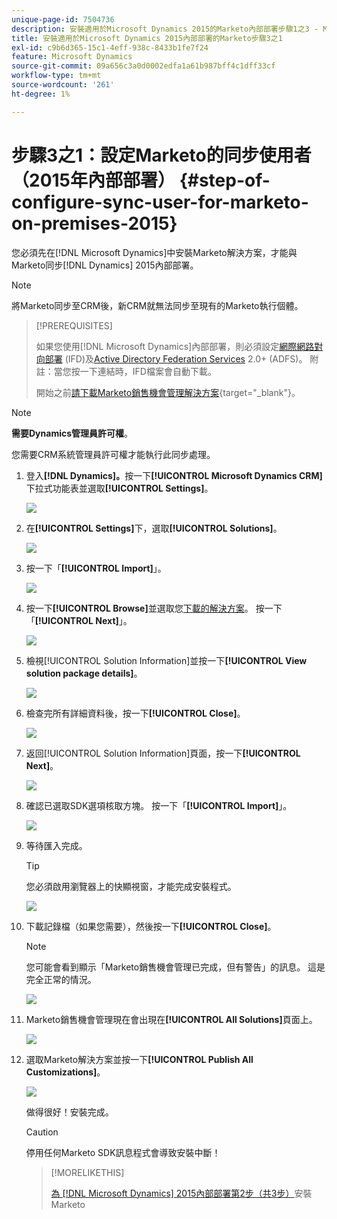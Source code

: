 ```yaml
---
unique-page-id: 7504736
description: 安裝適用於Microsoft Dynamics 2015的Marketo內部部署步驟1之3 - Marketo檔案 — 產品檔案
title: 安裝適用於Microsoft Dynamics 2015內部部署的Marketo步驟3之1
exl-id: c9b6d365-15c1-4eff-938c-8433b1fe7f24
feature: Microsoft Dynamics
source-git-commit: 09a656c3a0d0002edfa1a61b987bff4c1dff33cf
workflow-type: tm+mt
source-wordcount: '261'
ht-degree: 1%

---
```


# 步驟3之1：設定Marketo的同步使用者（2015年內部部署） {#step-of-configure-sync-user-for-marketo-on-premises-2015}

您必須先在[!DNL Microsoft Dynamics]中安裝Marketo解決方案，才能與Marketo同步[!DNL Dynamics] 2015內部部署。

>[!NOTE]
>
>將Marketo同步至CRM後，新CRM就無法同步至現有的Marketo執行個體。

>[!PREREQUISITES]
>
>如果您使用[!DNL Microsoft Dynamics]內部部署，則必須設定[網際網路對向部署](https://www.microsoft.com/en-us/download/confirmation.aspx?id=41701) (IFD)及[Active Directory Federation Services](https://msdn.microsoft.com/en-us/library/bb897402.aspx) 2.0+ (ADFS)。 附註：當您按一下連結時，IFD檔案會自動下載。
>
>開始之前[請下載Marketo銷售機會管理解決方案](/help/marketo/product-docs/crm-sync/microsoft-dynamics-sync/sync-setup/download-the-marketo-lead-management-solution.md){target="_blank"}。

>[!NOTE]
>
>**需要Dynamics管理員許可權**。
>
>您需要CRM系統管理員許可權才能執行此同步處理。

1. 登入&#x200B;**[!DNL Dynamics]。**&#x200B;按一下&#x200B;**[!UICONTROL Microsoft Dynamics CRM]**&#x200B;下拉式功能表並選取&#x200B;**[!UICONTROL Settings]**。

   ![](assets/image2015-3-19-8-33-29.png)

1. 在&#x200B;**[!UICONTROL Settings]**&#x200B;下，選取&#x200B;**[!UICONTROL Solutions]**。

   ![](assets/image2015-3-19-8-33-3.png)

1. 按一下「**[!UICONTROL Import]**」。

   ![](assets/image2015-3-19-8-34-8.png)

1. 按一下&#x200B;**[!UICONTROL Browse]**&#x200B;並選取您[下載的解決方案](/help/marketo/product-docs/crm-sync/microsoft-dynamics-sync/sync-setup/download-the-marketo-lead-management-solution.md)。 按一下「**[!UICONTROL Next]**」。

   ![](assets/image2015-3-19-9-20-56.png)

1. 檢視[!UICONTROL Solution Information]並按一下&#x200B;**[!UICONTROL View solution package details]**。

   ![](assets/image2015-11-18-11-12-8.png)

1. 檢查完所有詳細資料後，按一下&#x200B;**[!UICONTROL Close]**。

   ![](assets/step6.png)

1. 返回[!UICONTROL Solution Information]頁面，按一下&#x200B;**[!UICONTROL Next]**。

   ![](assets/image2015-3-19-9-21-50.png)

1. 確認已選取SDK選項核取方塊。 按一下「**[!UICONTROL Import]**」。

   ![](assets/image2015-3-19-9-19-12.png)

1. 等待匯入完成。

   >[!TIP]
   >
   >您必須啟用瀏覽器上的快顯視窗，才能完成安裝程式。

   ![](assets/image2015-3-11-11-34-9.png)

1. 下載記錄檔（如果您需要），然後按一下&#x200B;**[!UICONTROL Close]**。

   >[!NOTE]
   >
   >您可能會看到顯示「Marketo銷售機會管理已完成，但有警告」的訊息。 這是完全正常的情況。

   ![](assets/image2015-3-13-9-54-39.png)

1. Marketo銷售機會管理現在會出現在&#x200B;**[!UICONTROL All Solutions]**&#x200B;頁面上。

   ![](assets/image2015-3-19-8-40-38.png)

1. 選取Marketo解決方案並按一下&#x200B;**[!UICONTROL Publish All Customizations]**。

   ![](assets/image2015-3-19-8-41-21.png)

   做得很好！安裝完成。

   >[!CAUTION]
   >
   >停用任何Marketo SDK訊息程式會導致安裝中斷！

   >[!MORELIKETHIS]
   >
   >[為 [!DNL Microsoft Dynamics] 2015內部部署第2步（共3步）](/help/marketo/product-docs/crm-sync/microsoft-dynamics-sync/sync-setup/connecting-to-legacy-versions/step-2-of-3-set-up-2015.md)安裝Marketo
